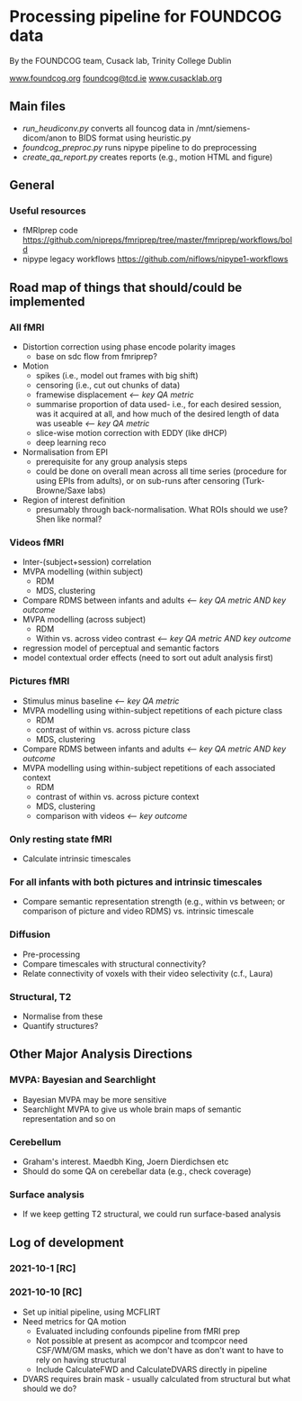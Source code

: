# Processing pipeline for FOUNDCOG data
By the FOUNDCOG team, Cusack lab, Trinity College Dublin 
    
 www.foundcog.org  foundcog@tcd.ie  www.cusacklab.org 
 
## Main files
* *run_heudiconv.py*      converts all founcog data in /mnt/siemens-dicom/anon to BIDS format using heuristic.py 
* *foundcog_preproc.py*     runs nipype pipeline to do preprocessing
* *create_qa_report.py*     creates reports (e.g., motion HTML and figure)


## General 
### Useful resources
* fMRIprep code https://github.com/nipreps/fmriprep/tree/master/fmriprep/workflows/bold
* nipype legacy workflows https://github.com/niflows/nipype1-workflows

## Road map of things that should/could be implemented
### All fMRI 
* Distortion correction using phase encode polarity images
    - base on sdc flow from fmriprep?
* Motion
    - spikes (i.e., model out frames with big shift)
    - censoring (i.e., cut out chunks of data)
    - framewise displacement                      *<-- key QA metric*
    - summarise proportion of data used- i.e., for each desired session, was it acquired at all, and how much of the desired length of data was useable         *<-- key QA metric*
    - slice-wise motion correction with EDDY (like dHCP)
    - deep learning reco
* Normalisation from EPI
    - prerequisite for any group analysis steps
    - could be done on overall mean across all time series (procedure for using EPIs from adults), or on sub-runs after censoring (Turk-Browne/Saxe labs)
* Region of interest definition
   - presumably through back-normalisation. What ROIs should we use? Shen like normal?
    
### Videos fMRI
* Inter-(subject+session) correlation
* MVPA modelling (within subject)
    - RDM
    - MDS, clustering  
* Compare RDMS between infants and adults *<-- key QA metric AND key outcome*
* MVPA modelling (across subject)
    - RDM
    - Within vs. across video contrast          *<-- key QA metric AND key outcome* 
* regression model of perceptual and semantic factors
* model contextual order effects (need to sort out adult analysis first)

### Pictures fMRI
* Stimulus minus baseline                       *<-- key QA metric*
* MVPA modelling using within-subject repetitions of each picture class
    - RDM
    - contrast of within vs. across picture class           
    - MDS, clustering
* Compare RDMS between infants and adults *<-- key QA metric AND key outcome*
* MVPA modelling using within-subject repetitions of each associated context
    - RDM
    - contrast of within vs. across picture context
    - MDS, clustering
    - comparison with videos                    *<-- key outcome*

### Only resting state fMRI 
* Calculate intrinsic timescales 

### For all infants with both pictures and intrinsic timescales
* Compare semantic representation strength (e.g., within vs between; or comparison of picture and video RDMS) vs. intrinsic timescale

### Diffusion
* Pre-processing 
* Compare timescales with structural connectivity?
* Relate connectivity of voxels with their video selectivity (c.f., Laura)

### Structural, T2
* Normalise from these
* Quantify structures?

## Other Major Analysis Directions
### MVPA: Bayesian and Searchlight
* Bayesian MVPA may be more sensitive
* Searchlight MVPA to give us whole brain maps of semantic representation and so on

### Cerebellum
* Graham's interest. Maedbh King, Joern Dierdichsen etc
* Should do some QA on cerebellar data (e.g., check coverage)

### Surface analysis
* If we keep getting T2 structural, we could run surface-based analysis

## Log of development
### 2021-10-1 [RC]

### 2021-10-10 [RC]
* Set up initial pipeline, using MCFLIRT
* Need metrics for QA motion
    * Evaluated including confounds pipeline from fMRI prep
    * Not possible at present as acompcor and tcompcor need CSF/WM/GM masks, which we don't have as don't want to have to rely on having structural
    * Include CalculateFWD and CalculateDVARS directly in pipeline
* DVARS requires brain mask - usually calculated from structural but what should we do?



